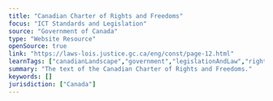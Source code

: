 ```yaml
---
title: "Canadian Charter of Rights and Freedoms"
focus: "ICT Standards and Legislation"
source: "Government of Canada"
type: "Website Resource"
openSource: true
link: "https://laws-lois.justice.gc.ca/eng/const/page-12.html"
learnTags: ["canadianLandscape","government","legislationAndLaw","rights","ict"]
summary: "The text of the Canadian Charter of Rights and Freedoms."
keywords: []
jurisdiction: ["Canada"]
---
```

